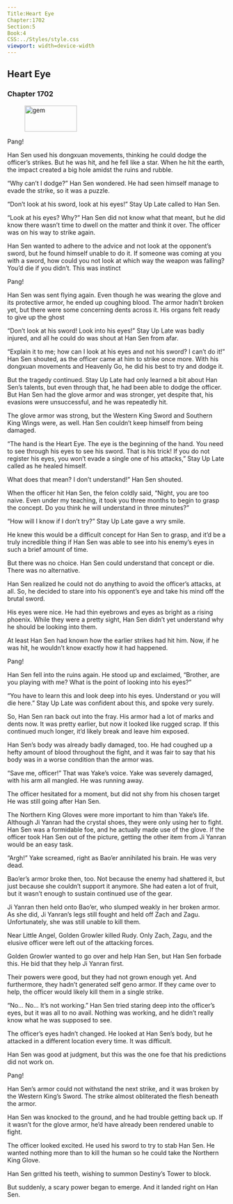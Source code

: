 ```yaml
---
Title:Heart Eye 
Chapter:1702 
Section:5 
Book:4 
CSS:../Styles/style.css 
viewport: width=device-width
---
```

  
## Heart Eye
### Chapter 1702
  
<figure>
	<img src="../Images/gem.gif" alt="gem" id="gem" width="120" height="60" />
</figure>
  

  
Pang!

Han Sen used his dongxuan movements, thinking he could dodge the officer’s strikes. But he was hit, and he fell like a star. When he hit the earth, the impact created a big hole amidst the ruins and rubble.

“Why can’t I dodge?” Han Sen wondered. He had seen himself manage to evade the strike, so it was a puzzle.

“Don’t look at his sword, look at his eyes!” Stay Up Late called to Han Sen.

“Look at his eyes? Why?” Han Sen did not know what that meant, but he did know there wasn’t time to dwell on the matter and think it over. The officer was on his way to strike again.

Han Sen wanted to adhere to the advice and not look at the opponent’s sword, but he found himself unable to do it. If someone was coming at you with a sword, how could you not look at which way the weapon was falling? You’d die if you didn’t. This was instinct

Pang!

Han Sen was sent flying again. Even though he was wearing the glove and its protective armor, he ended up coughing blood. The armor hadn’t broken yet, but there were some concerning dents across it. His organs felt ready to give up the ghost

“Don’t look at his sword! Look into his eyes!” Stay Up Late was badly injured, and all he could do was shout at Han Sen from afar.

“Explain it to me; how can I look at his eyes and not his sword? I can’t do it!” Han Sen shouted, as the officer came at him to strike once more. With his dongxuan movements and Heavenly Go, he did his best to try and dodge it.

But the tragedy continued. Stay Up Late had only learned a bit about Han Sen’s talents, but even through that, he had been able to dodge the officer. But Han Sen had the glove armor and was stronger, yet despite that, his evasions were unsuccessful, and he was repeatedly hit.

The glove armor was strong, but the Western King Sword and Southern King Wings were, as well. Han Sen couldn’t keep himself from being damaged.

“The hand is the Heart Eye. The eye is the beginning of the hand. You need to see through his eyes to see his sword. That is his trick! If you do not register his eyes, you won’t evade a single one of his attacks,” Stay Up Late called as he healed himself.

What does that mean? I don’t understand!” Han Sen shouted.

When the officer hit Han Sen, the felon coldly said, “Night, you are too naive. Even under my teaching, it took you three months to begin to grasp the concept. Do you think he will understand in three minutes?”

“How will I know if I don’t try?” Stay Up Late gave a wry smile.

He knew this would be a difficult concept for Han Sen to grasp, and it’d be a truly incredible thing if Han Sen was able to see into his enemy’s eyes in such a brief amount of time.

But there was no choice. Han Sen could understand that concept or die. There was no alternative.

Han Sen realized he could not do anything to avoid the officer’s attacks, at all. So, he decided to stare into his opponent’s eye and take his mind off the brutal sword.

His eyes were nice. He had thin eyebrows and eyes as bright as a rising phoenix. While they were a pretty sight, Han Sen didn’t yet understand why he should be looking into them.

At least Han Sen had known how the earlier strikes had hit him. Now, if he was hit, he wouldn’t know exactly how it had happened.

Pang!

Han Sen fell into the ruins again. He stood up and exclaimed, “Brother, are you playing with me? What is the point of looking into his eyes?”

“You have to learn this and look deep into his eyes. Understand or you will die here.” Stay Up Late was confident about this, and spoke very surely.

So, Han Sen ran back out into the fray. His armor had a lot of marks and dents now. It was pretty earlier, but now it looked like rugged scrap. If this continued much longer, it’d likely break and leave him exposed.

Han Sen’s body was already badly damaged, too. He had coughed up a hefty amount of blood throughout the fight, and it was fair to say that his body was in a worse condition than the armor was.

“Save me, officer!” That was Yake’s voice. Yake was severely damaged, with his arm all mangled. He was running away.

The officer hesitated for a moment, but did not shy from his chosen target He was still going after Han Sen.

The Northern King Gloves were more important to him than Yake’s life. Although Ji Yanran had the crystal shoes, they were only using her to fight. Han Sen was a formidable foe, and he actually made use of the glove. If the officer took Han Sen out of the picture, getting the other item from Ji Yanran would be an easy task.

“Argh!” Yake screamed, right as Bao’er annihilated his brain. He was very dead.

Bao’er’s armor broke then, too. Not because the enemy had shattered it, but just because she couldn’t support it anymore. She had eaten a lot of fruit, but it wasn’t enough to sustain continued use of the gear.

Ji Yanran then held onto Bao’er, who slumped weakly in her broken armor. As she did, Ji Yanran’s legs still fought and held off Zach and Zagu. Unfortunately, she was still unable to kill them.

Near Little Angel, Golden Growler killed Rudy. Only Zach, Zagu, and the elusive officer were left out of the attacking forces.

Golden Growler wanted to go over and help Han Sen, but Han Sen forbade this. He bid that they help Ji Yanran first.

Their powers were good, but they had not grown enough yet. And furthermore, they hadn’t generated self geno armor. If they came over to help, the officer would likely kill them in a single strike.

“No… No… It’s not working.” Han Sen tried staring deep into the officer’s eyes, but it was all to no avail. Nothing was working, and he didn’t really know what he was supposed to see.

The officer’s eyes hadn’t changed. He looked at Han Sen’s body, but he attacked in a different location every time. It was difficult.

Han Sen was good at judgment, but this was the one foe that his predictions did not work on.

Pang!

Han Sen’s armor could not withstand the next strike, and it was broken by the Western King’s Sword. The strike almost obliterated the flesh beneath the armor.

Han Sen was knocked to the ground, and he had trouble getting back up. If it wasn’t for the glove armor, he’d have already been rendered unable to fight.

The officer looked excited. He used his sword to try to stab Han Sen. He wanted nothing more than to kill the human so he could take the Northern King Glove.

Han Sen gritted his teeth, wishing to summon Destiny’s Tower to block.

But suddenly, a scary power began to emerge. And it landed right on Han Sen.